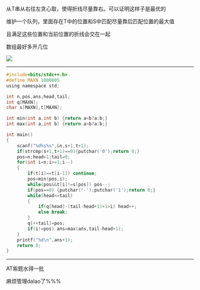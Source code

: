 从T串从右往左贪心取，使得折线尽量靠右。可以证明这样子是最优的

维护一个队列，里面存在T中的位置和S中匹配尽量靠后匹配位置的最大值

且满足这些位置和当前位置的折线会交在一起

数组最好多开几位

![](https://img-blog.csdn.net/20180821204324943?watermark/2/text/aHR0cHM6Ly9ibG9nLmNzZG4ubmV0L2V6XzIwMTZnZGd6b2k0NzE=/font/5a6L5L2T/fontsize/400/fill/I0JBQkFCMA==/dissolve/70)


------------

```c
#include<bits/stdc++.h>
#define MAXN 1000005
using namespace std;

int n,pos,ans,head,tail;
int q[MAXN];
char s[MAXN],t[MAXN];

int min(int a,int b) {return a<b?a:b;}
int max(int a,int b) {return a>b?a:b;}

int main()
{
    scanf("%d%s%s",&n,s+1,t+1);
    if(strcmp(s+1,t+1)==0){putchar('0');return 0;}
    pos=n;head=1;tail=0;
    for(int i=n;i>=1;i--)
    {
        if(t[i]==t[i-1]) continue;
        pos=min(pos,i);
        while(pos&&t[i]!=s[pos]) pos--;
        if(pos==0) {putchar('-');putchar('1');return 0;}
        while(head<=tail)
        {
            if(q[head]-(tail-head+1)+1>i) head++;
            else break;
        }
        q[++tail]=pos;
        if(i!=pos) ans=max(ans,tail-head+1);
    }
    printf("%d\n",ans+1);
    return 0;
}
```


------------

AT紫题水得一批

麻烦管理dalao了%%%